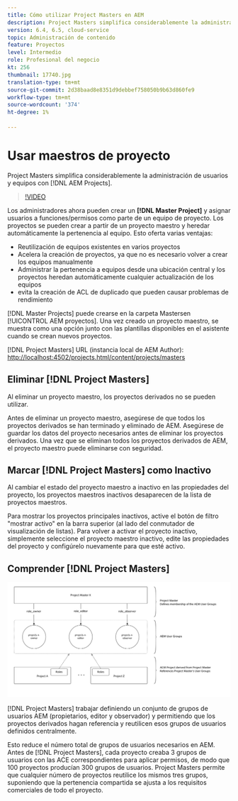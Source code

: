 ```yaml
---
title: Cómo utilizar Project Masters en AEM
description: Project Masters simplifica considerablemente la administración de usuarios y equipos con AEM proyectos.
version: 6.4, 6.5, cloud-service
topic: Administración de contenido
feature: Proyectos
level: Intermedio
role: Profesional del negocio
kt: 256
thumbnail: 17740.jpg
translation-type: tm+mt
source-git-commit: 2d38baad8e8351d9debbef758050b9b63d860fe9
workflow-type: tm+mt
source-wordcount: '374'
ht-degree: 1%

---
```



# Usar maestros de proyecto

Project Masters simplifica considerablemente la administración de usuarios y equipos con [!DNL AEM Projects].

>[!VIDEO](https://video.tv.adobe.com/v/17740/?quality=12&learn=on)

Los administradores ahora pueden crear un **[!DNL Master Project]** y asignar usuarios a funciones/permisos como parte de un equipo de proyecto. Los proyectos se pueden crear a partir de un proyecto maestro y heredar automáticamente la pertenencia al equipo. Esto oferta varias ventajas:

* Reutilización de equipos existentes en varios proyectos
* Acelera la creación de proyectos, ya que no es necesario volver a crear los equipos manualmente
* Administrar la pertenencia a equipos desde una ubicación central y los proyectos heredan automáticamente cualquier actualización de los equipos
* evita la creación de ACL de duplicado que pueden causar problemas de rendimiento

[!DNL Master Projects] puede crearse en la carpeta   Mastersen  [!UICONTROL AEM proyectos]. Una vez creado un proyecto maestro, se muestra como una opción junto con las plantillas disponibles en el asistente cuando se crean nuevos proyectos.

[!DNL Project Masters] URL (instancia local de AEM Author):  [http://localhost:4502/projects.html/content/projects/masters](http://localhost:4502/projects.html/content/projects/masters)

## Eliminar [!DNL Project Masters]

Al eliminar un proyecto maestro, los proyectos derivados no se pueden utilizar.

Antes de eliminar un proyecto maestro, asegúrese de que todos los proyectos derivados se han terminado y eliminado de AEM. Asegúrese de guardar los datos del proyecto necesarios antes de eliminar los proyectos derivados. Una vez que se eliminan todos los proyectos derivados de AEM, el proyecto maestro puede eliminarse con seguridad.

## Marcar [!DNL Project Masters] como Inactivo

Al cambiar el estado del proyecto maestro a inactivo en las propiedades del proyecto, los proyectos maestros inactivos desaparecen de la lista de proyectos maestros.

Para mostrar los proyectos principales inactivos, active el botón de filtro &quot;mostrar activo&quot; en la barra superior (al lado del conmutador de visualización de listas). Para volver a activar el proyecto inactivo, simplemente seleccione el proyecto maestro inactivo, edite las propiedades del proyecto y configúrelo nuevamente para que esté activo.

## Comprender [!DNL Project Masters]

![Vista técnica de los jefes de proyecto](assets/use-project-masters/project-masters-architecture.png)

[!DNL Project Masters] trabajar definiendo un conjunto de grupos de usuarios AEM (propietarios, editor y observador) y permitiendo que los proyectos derivados hagan referencia y reutilicen esos grupos de usuarios definidos centralmente.

Esto reduce el número total de grupos de usuarios necesarios en AEM. Antes de [!DNL Project Masters], cada proyecto creaba 3 grupos de usuarios con las ACE correspondientes para aplicar permisos, de modo que 100 proyectos producían 300 grupos de usuarios. Project Masters permite que cualquier número de proyectos reutilice los mismos tres grupos, suponiendo que la pertenencia compartida se ajusta a los requisitos comerciales de todo el proyecto.
